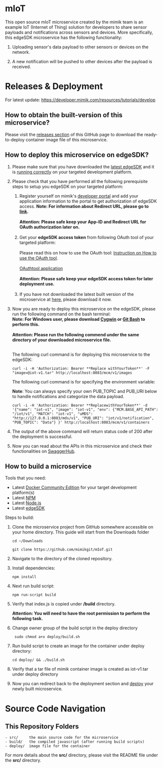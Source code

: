 # mIoT

This open source mIoT microservice created by the mimik team is an example IoT (Internet of Thing) solution for developers to share sensor payloads and notifications across sensors and devices. More specifically, this edgeSDK microservice has the following functionality:

1. Uploading sensor's data payload to other sensors or devices on the network.

2. A new notification will be pushed to other devices after the payload is received.

# Releases & Deployment

For latest update: https://developer.mimik.com/resources/tutorials/develop

<h2> How to obtain the built-version of this microservice?</h2>

Please visit the [releases section](https://github.com/mimikgit/mIoT/releases) of this GitHub page to download the ready-to-deploy container image file of this microservice.

<h2>How to deploy this microservice on edgeSDK?<a name="deploy"></a></h2>

1. Please make sure that you have downloaded the [latest edgeSDK](https://github.com/mimikgit/edgeSDK/releases) and it is [running correctly](https://github.com/mimikgit/edgeSDK/wiki/Installation-Guide) on your targeted development platform.

2. Please check that you have performed all the following prerequisite steps to setup you edgeSDK on your targeted platform:

    1) Register yourself on mimik's [developer portal](https://developer.mimik.com/) and add your application information to the portal to get authorization of edgeSDK access. **Note: For information about Redirect URL, please go to [link](https://developer.okta.com/blog/2018/04/10/oauth-authorization-code-grant-type).** <br/><br/>**Attention: Please safe keep your App-ID and Redirect URL for OAuth authorization later on.**<br/><br/>
    2) Get your **edgeSDK access token** from following OAuth tool of your targeted platform: <br/><br/>Please read this on how to use the OAuth tool: [Instruction on How to use the OAuth tool](https://github.com/mimikgit/edgeSDK/tree/master/tools/oauthtool).<br/><br/>
[OAuthtool application](https://developer.mimik.com/resources/downloads/?asset=edgeSDKTool)<br/><br/>**Attention: Please safe keep your edgeSDK access token for later deployment use.**<br/><br/>
    3) If you have not downloaded the latest built version of the microservice at [here](https://github.com/mimikgit/mIoT/releases), please download it now.
3) Now you are ready to deploy this microservice on the edgeSDK, please run the following command on the bash terminal: <br/>**Note: For Windows user, please download [Cygwin](https://cygwin.com/install.html) or [Git Bash](https://git-scm.com/downloads) to perform this.**<br/><br/>**Attention: Please run the following commend under the same directory of your downloaded microservice file.**<br/><br/>

    The following curl command is for deploying this microservice to the edgeSDK:

    ```curl -i -H 'Authorization: Bearer **Replace withYourToken**' -F "image=@iot-v1.tar" http://localhost:8083/mcm/v1/images```

    The following curl command is for specifying the environment variable:

    **Note**: You can always specify your own PUB_TOPIC and PUB_URI below to handle notifications and categorize the data payload.

    ```curl -i -H 'Authorization: Bearer **ReplacewithYourToken**' -d '{"name": "iot-v1", "image": "iot-v1", "env": {"MCM.BASE_API_PATH": "/iot/v1", "MATCH": "iot-v1", "uMDS": "http://127.0.0.1:8083/mds/v1", "PUB_URI": "iot/v1/notification", "PUB_TOPIC": "Data"} }' http://localhost:8083/mcm/v1/containers```

4) The output of the above command will return status code of 200 after the deployment is successful.

5) Now you can read about the APIs in this microservice and check their functionalities on [SwaggerHub](https://app.swaggerhub.com/apis/mimik/mIoT/1.0.0).

<h2>How to build a microservice</h2>

Tools that you need:
* Latest [Docker Community Edition](https://www.docker.com/community-edition#/download]) for your target development platform(s)
* Latest [NPM](https://www.npmjs.com/)
* Latest [Node.js](https://nodejs.org/en/)
* Latest [edgeSDK](https://github.com/mimikgit/edgeSDK/releases)<br/>

Steps to build:

1. Clone the microservice project from GitHub somewhere accessible on your home directory. This guide will start from the Downloads folder

    ```cd ~/Downloads```

    ```git clone https://github.com/mimikgit/mIoT.git```

2. Navigate to the directory of the cloned repository.

2. Install dependencies:

    ```npm install```

3. Next run build script:

    ```npm run-script build```

4. Verify that index.js is copied under **/build** directory.

    **Attention: You will need to have the root permission to perform the following task.**

5. Change owner group of the build script in the deploy directory

    ``` sudo chmod a+x deploy/build.sh```

6. Run build script to create an image for the container under deploy directory: 

    ```cd deploy/ && ./build.sh```

7. Verify that a tar file of mimik container image is created as iot-v1.tar under deploy directory

8. Now you can redirect back to the deployment section and [deploy](#deploy) your newly built microservice.

# Source Code Navigation

## This Repository Folders

    - src/     the main source code for the microservice
    - build/   the compiled javascript (after running build scripts)
    - deploy/  image file for the container

For more details about the **src/** directory, please visit the README file under the **src/** directory.
